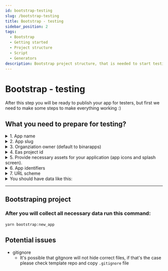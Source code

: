 ```yaml
---
id: bootstrap-testing
slug: /bootstrap-testing
title: Bootstrap - testing
sidebar_position: 2
tags:
  - Bootstrap
  - Getting started
  - Project structure
  - Script
  - Generators
description: Bootstrap project structure, that is needed to start testing your mobile app
---
```


# Bootstrap - testing

After this step you will be ready to publish your app for testers, but first we need to make some steps to make everything working :)

## **What you need to prepare for testing?**

<details>
  <summary>1. App name</summary>
  
  You need prepare some catchy name for you app, if not provided by client
</details>

<details>
  <summary>2. App slug</summary>
  
  ![App slug in expo console](../../static/bootstrap_slug.png)
  
  You can find it in expo console
</details>

<details>
  <summary>3. Organziation owner (default to binarapps)</summary>

![App slug in expo console](../../static/bootstrap_owner.png)

You can find it in expo console

</details>

<details>
  <summary>4. Eas project id</summary>
  
  ![App slug in expo console](../../static/bootstrap_eas_id.png)
  
  You can find it in expo console
</details>

<details>
  <summary>5. Provide necessary assets for your application (app icons and splash screen).</summary>
  
  [Expo recommendations about app icons and splash screen.](https://www.figma.com/file/gDLi6LNtNq50FycJ30t7rw/Expo-App-Icon-%26-Splash-(Community)?node-id=1-1357&t=VbJUpoye07JAuVLv-0)

App icons for Android and iOS devices need to follow different requirements - all necessary requirements can be found here.
Config inside the app is prepared that your icons will be named respectively:

- for Android:
  - prepare background color
  - adaptive-icon-qa.png
  - adaptive-icon-staging.png
  - adaptive-icon-production.png
- for iOS:
  - icon-qa.png
  - icon-staging.png
  - icon-production.png
- for web:
  - favicon-qa.png
  - favicon-staging.png
  - favicon-production.png
- splash screen:
  - splash.png

And placed in proper folders:

- for android: `assets/icons/android`
- for ios: `assets/icons/ios`
- for web: `assets/icons/web`
- splash screen: `assets`

For the Android adaptive icon, you should also provide proper background color as it needs to be uploaded with transparent background. You will be prompted to pass this value.

You can also change it later in `app.config.ts` file as follows:

```js
// CONFIG: Add your android adaptive icon background color here
adaptiveIconBackgroundColor: {
  production: 'bg_color_production',
  staging: 'bg_color_staging',
  qa: 'bg_color_qa',
},
```

</details>

<details>
  <summary>6. App identifiers</summary>
  
Your application should have unique identifiers of your app (they will be used in stores), they are respectively: 
  - for Android - app package name
  - for iOS - bundle identifier

They could have the same value for android and iOS, and normally they have a structure like this:
`com.your_company_name.your_project_name`

If you have some domain, for example: example.com, your bundle id could be: `com.example`

</details>

<details>
  <summary>7. URL scheme</summary>
  
URL scheme link into your app. For example, if we set this to 'demo', then `demo://` URLs would open your app when tapped.
It is only available in standalone apps.
</details>

<details>
  <summary>You should have data like this:</summary>
  
You can generate this data and save it in some notepad or somewhere else.
```json
{
  "androidPackageName": "your_android_package_name",
  "iosBundleIdentifier": "your.ios.bundle.identifier",
  "appName": "Your name",
  "owner": "expo_owner_name",
  "slug": "expo_app_slug",
  "easProjectId": "xxx-xxx-xxx-xx",
  "scheme": "yourUrlScheme",
  "adaptiveIconBackgroundColor": "#2E7AF0CC"
}
```
</details>

<hr>

## Bootstraping project

### **After you will collect all necessary data run this command:**

```sh
yarn bootstrap:new_app
```

## Potential issues

- gitignore
  - It's possible that gitgnore will not hide correct files, if that's the case please check template repo and copy `.gitignore` file
